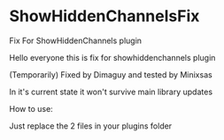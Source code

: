 # ShowHiddenChannelsFix
Fix For ShowHiddenChannels plugin

Hello everyone this is fix for showhiddenchannels plugin

(Temporarily) Fixed by Dimaguy and tested by Minixsas

In it's current state it won't survive main library updates

How to use:

Just replace the 2 files in your plugins folder

